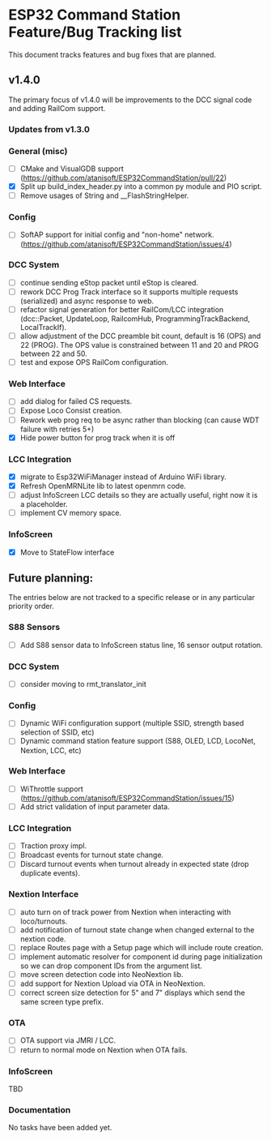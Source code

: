# ESP32 Command Station Feature/Bug Tracking list
This document tracks features and bug fixes that are planned.

## v1.4.0
The primary focus of v1.4.0 will be improvements to the DCC signal code and adding RailCom support.

### Updates from v1.3.0

### General (misc)

- [ ] CMake and VisualGDB support (https://github.com/atanisoft/ESP32CommandStation/pull/22)
- [x] Split up build_index_header.py into a common py module and PIO script.
- [ ] Remove usages of String and __FlashStringHelper.

### Config

- [ ] SoftAP support for initial config and "non-home" network. (https://github.com/atanisoft/ESP32CommandStation/issues/4)

### DCC System

- [ ] continue sending eStop packet until eStop is cleared.
- [ ] rework DCC Prog Track interface so it supports multiple requests (serialized) and async response to web.
- [ ] refactor signal generation for better RailCom/LCC integration (dcc::Packet, UpdateLoop, RailcomHub, ProgrammingTrackBackend, LocalTrackIf).
- [ ] allow adjustment of the DCC preamble bit count, default is 16 (OPS) and 22 (PROG). The OPS value is constrained between 11 and 20 and PROG between 22 and 50.
- [ ] test and expose OPS RailCom configuration.

### Web Interface

- [ ] add dialog for failed CS requests.
- [ ] Expose Loco Consist creation.
- [ ] Rework web prog req to be async rather than blocking (can cause WDT failure with retries 5+)
- [x] Hide power button for prog track when it is off

### LCC Integration

- [x] migrate to Esp32WiFiManager instead of Arduino WiFi library.
- [x] Refresh OpenMRNLite lib to latest openmrn code.
- [ ] adjust InfoScreen LCC details so they are actually useful, right now it is a placeholder.
- [ ] implement CV memory space.

### InfoScreen

- [x] Move to StateFlow interface

## Future planning:
The entries below are not tracked to a specific release or in any particular priority order.

### S88 Sensors

- [ ] Add S88 sensor data to InfoScreen status line, 16 sensor output rotation.

### DCC System

- [ ] consider moving to rmt_translator_init

### Config

- [ ] Dynamic WiFi configuration support (multiple SSID, strength based selection of SSID, etc)
- [ ] Dynamic command station feature support (S88, OLED, LCD, LocoNet, Nextion, LCC, etc)

### Web Interface

- [ ] WiThrottle support (https://github.com/atanisoft/ESP32CommandStation/issues/15)
- [ ] Add strict validation of input parameter data.

### LCC Integration

- [ ] Traction proxy impl.
- [ ] Broadcast events for turnout state change.
- [ ] Discard turnout events when turnout already in expected state (drop duplicate events).

### Nextion Interface

- [ ] auto turn on of track power from Nextion when interacting with loco/turnouts.
- [ ] add notification of turnout state change when changed external to the nextion code.
- [ ] replace Routes page with a Setup page which will include route creation.
- [ ] implement automatic resolver for component id during page initialization so we can drop component IDs from the argument list.
- [ ] move screen detection code into NeoNextion lib.
- [ ] add support for Nextion Upload via OTA in NeoNextion.
- [ ] correct screen size detection for 5" and 7" displays which send the same screen type prefix.

### OTA

- [ ] OTA support via JMRI / LCC.
- [ ] return to normal mode on Nextion when OTA fails.

### InfoScreen
TBD

### Documentation
No tasks have been added yet.
